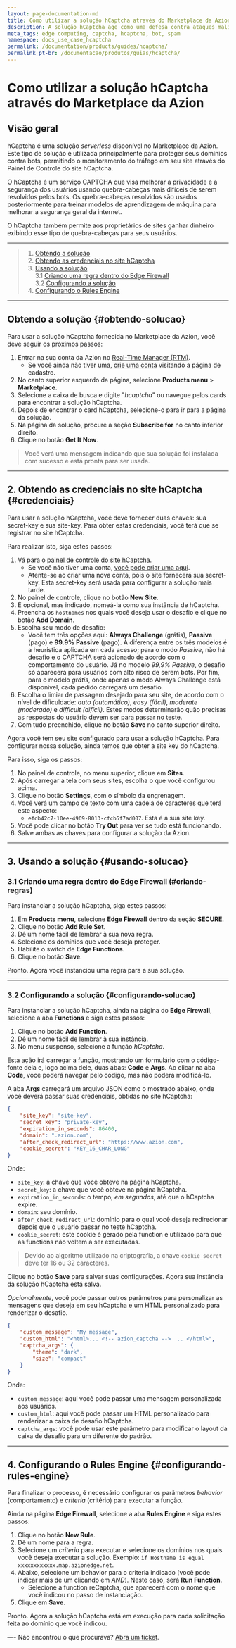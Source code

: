 ```yaml
---
layout: page-documentation-md
title: Como utilizar a solução hCaptcha através do Marketplace da Azion
description: A solução hCaptcha age como uma defesa contra ataques maliciosos de bots, SPAM e outros.
meta_tags: edge computing, captcha, hcaptcha, bot, spam
namespace: docs_use_case_hcaptcha
permalink: /documentation/products/guides/hcaptcha/
permalink_pt-br: /documentacao/produtos/guias/hcaptcha/
---
```

# Como utilizar a solução hCaptcha através do Marketplace da Azion

## Visão geral

hCaptcha é uma solução *serverless* disponível no Marketplace da Azion. Este tipo de solução é utilizada principalmente para proteger seus domínios contra bots, permitindo o monitoramento do tráfego em seu site através do Painel de Controle do site hCaptcha.

O hCaptcha é um serviço CAPTCHA que visa melhorar a privacidade e a segurança dos usuários usando quebra-cabeças mais difíceis de serem resolvidos pelos bots. Os quebra-cabeças resolvidos são usados posteriormente para treinar modelos de aprendizagem de máquina para melhorar a segurança geral da internet. 

O hCaptcha também permite aos proprietários de sites ganhar dinheiro exibindo esse tipo de quebra-cabeças para seus usuários.

---

> 1. [Obtendo a solução](#obtendo-solucao)
> 2. [Obtendo as credenciais no site hCaptcha](#credenciais)
> 3. [Usando a solução](#usando-solucao)\
> 3.1 [Criando uma regra dentro do Edge Firewall](#criando-regras)\
> 3.2 [Configurando a solução](#configurando-solucao)
> 4. [Configurando o Rules Engine](#configurando-rules-engine)

---

## Obtendo a solução {#obtendo-solucao}

Para usar a solução hCaptcha fornecida no Marketplace da Azion, você deve seguir os próximos passos:

1. Entrar na sua conta da Azion no [Real-Time Manager (RTM)](https://manager.azion.com/).
    - Se você ainda não tiver uma, [crie uma conta](https://manager.azion.com/signup/) visitando a página de cadastro.
2. No canto superior esquerdo da página, selecione **Products menu** > **Marketplace**.
3. Selecione a caixa de busca e digite "*hcaptcha*" ou navegue pelos cards para encontrar a solução hCaptcha.
4. Depois de encontrar o card hCaptcha, selecione-o para ir para a página da solução.
5. Na página da solução, procure a seção **Subscribe for** no canto inferior direito.
6. Clique no botão **Get It Now**.

> Você verá uma mensagem indicando que sua solução foi instalada com sucesso e está pronta para ser usada.

---

## 2. Obtendo as credenciais no site hCaptcha {#credenciais}

Para usar a solução hCaptcha, você deve fornecer duas chaves: sua secret-key e sua site-key. Para obter estas credenciais, você terá que se registrar no site hCaptcha. 

Para realizar isto, siga estes passos:

1. Vá para o [painel de controle do site hCaptcha](https://dashboard.hcaptcha.com/overview).
    - Se você não tiver uma conta, [você pode criar uma aqui](https://www.hcaptcha.com/signup-interstitial).
    - Atente-se ao criar uma nova conta, pois o site fornecerá sua secret-key. Esta secret-key será usada para configurar a solução mais tarde.
2. No painel de controle, clique no botão **New Site**.
3. É opcional, mas indicado, nomeá-la como sua instância de hCaptcha.
4. Preencha os `hostnames` nos quais você deseja usar o desafio e clique no botão **Add Domain**.
5. Escolha seu modo de desafio:
    - Você tem três opções aqui: **Always Challenge** (grátis), **Passive** (pago) e **99.9% Passive** (pago). A diferença entre os três modelos é a heurística aplicada em cada acesso; para o modo *Passive*, não há desafio e o CAPTCHA será acionado de acordo com o comportamento do usuário. Já no modelo *99,9% Passive*, o desafio só aparecerá para usuários com alto risco de serem bots. Por fim, para o modelo *grátis*, onde apenas o modo Always Challenge está disponível, cada pedido carregará um desafio.
6. Escolha o limiar de passagem desejado para seu site, de acordo com o nível de dificuldade: *auto (automático)*, *easy (fácil)*, *moderate (moderado)* e *difficult (difícil)*. Estes modos determinarão quão precisas as respostas do usuário devem ser para passar no teste.
7. Com tudo preenchido, clique no botão **Save** no canto superior direito.

Agora você tem seu site configurado para usar a solução hCaptcha. Para configurar nossa solução, ainda temos que obter a site key do hCaptcha. 

Para isso, siga os passos:

1. No painel de controle, no menu superior, clique em **Sites**.
2. Após carregar a tela com seus sites, escolha o que você configurou acima.
3. Clique no botão **Settings**, com o símbolo da engrenagem.
4. Você verá um campo de texto com uma cadeia de caracteres que terá este aspecto:
    - `efdb42c7-10ee-4969-8013-cfcb5f7ad007`. Esta é a sua site key.
5. Você pode clicar no botão **Try Out** para ver se tudo está funcionando.
6. Salve ambas as chaves para configurar a solução da Azion.

---

## 3. Usando a solução {#usando-solucao}
### 3.1 Criando uma regra dentro do Edge Firewall (#criando-regras)

Para instanciar a solução hCaptcha, siga estes passos:

1. Em **Products menu**, selecione **Edge Firewall** dentro da seção **SECURE**.
2. Clique no botão **Add Rule Set**.
3. Dê um nome fácil de lembrar à sua nova regra.
4. Selecione os domínios que você deseja proteger.
5. Habilite o switch de **Edge Functions**.
6. Clique no botão **Save**.

Pronto. Agora você instanciou uma regra para a sua solução.

---
### 3.2 Configurando a solução {#configurando-solucao}

Para instanciar a solução hCaptcha, ainda na página do **Edge Firewall**, selecione a aba **Functions** e siga estes passos:

1. Clique no botão **Add Function**.
2. Dê um nome fácil de lembrar à sua instância.
3. No menu suspenso, selecione a função *hCaptcha*.

Esta ação irá carregar a função, mostrando um formulário com o código-fonte dela e, logo acima dele, duas abas: **Code** e **Args**. Ao clicar na aba **Code**, você poderá navegar pelo código, mas não poderá modificá-lo.

A aba **Args** carregará um arquivo JSON como o mostrado abaixo, onde você deverá passar suas credenciais, obtidas no site hCaptcha:

```json
{
    "site_key": "site-key",
    "secret_key": "private-key",
    "expiration_in_seconds": 86400,
    "domain": ".azion.com",
    "after_check_redirect_url": "https://www.azion.com",
    "cookie_secret": "KEY_16_CHAR_LONG"
}
```

Onde:
- `site_key`: a chave que você obteve na página hCaptcha.
- `secret_key`: a chave que você obteve na página hCaptcha.
- `expiration_in_seconds`: o tempo, *em segundos*, até que o hCaptcha expire.
- `domain`: seu domínio.
- `after_check_redirect_url`: domínio para o qual você deseja redirecionar depois que o usuário passar no teste hCaptcha.
- `cookie_secret`: este cookie é gerado pela function e utilizado para que as functions não voltem a ser executadas.

> Devido ao algoritmo utilizado na criptografia, a chave `cookie_secret` deve ter 16 ou 32 caracteres.

Clique no botão **Save** para salvar suas configurações. Agora sua instância da solução hCaptcha está salva.

*Opcionalmente*, você pode passar outros parâmetros para personalizar as mensagens que deseja em seu hCaptcha e um HTML personalizado para renderizar o desafio.

```json
{
    "custom_message": "My message",
    "custom_html": "<html>... <!-- azion_captcha -->  .. </html>",
    "captcha_args": {
        "theme": "dark",
        "size": "compact"
    }
}
```

Onde:
- `custom_message`: aqui você pode passar uma mensagem personalizada aos usuários.
- `custom_html`: aqui você pode passar um HTML personalizado para renderizar a caixa de desafio hCaptcha.
- `captcha_args`: você pode usar este parâmetro para modificar o layout da caixa de desafio para um diferente do padrão.

---

## 4. Configurando o Rules Engine {#configurando-rules-engine}

Para finalizar o processo, é necessário configurar os parâmetros *behavior* (comportamento) e *criteria* (critério) para executar a função.

Ainda na página **Edge Firewall**, selecione a aba **Rules Engine** e siga estes passos:

1. Clique no botão **New Rule**.
2. Dê um nome para a regra.
3. Selecione um *criteria* para executar e selecione os domínios nos quais você deseja executar a solução. Exemplo: `if Hostname is equal xxxxxxxxxxxx.map.azionedge.net`.
4. Abaixo, selecione um behavior para o criteria indicado (você pode indicar mais de um clicando em *AND*). Neste caso, será **Run Function**.
    - Selecione a function reCaptcha, que aparecerá com o nome que você indicou no passo de instanciação.
5. Clique em **Save**.

Pronto. Agora a solução hCaptcha está em execução para cada solicitação feita ao domínio que você indicou.

—-
Não encontrou o que procurava? [Abra um ticket](https://tickets.azion.com/pt-BR/support/login/).
